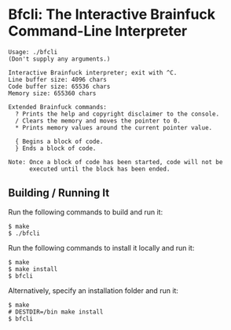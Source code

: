 # Bfcli: The Interactive Brainfuck Command-Line Interpreter

```
Usage: ./bfcli
(Don't supply any arguments.)

Interactive Brainfuck interpreter; exit with ^C.
Line buffer size: 4096 chars
Code buffer size: 65536 chars
Memory size: 655360 chars

Extended Brainfuck commands:
  ? Prints the help and copyright disclaimer to the console.
  / Clears the memory and moves the pointer to 0.
  * Prints memory values around the current pointer value.
  
  { Begins a block of code.
  } Ends a block of code.

Note: Once a block of code has been started, code will not be
      executed until the block has been ended.
```

## Building / Running It
Run the following commands to build and run it:

```
$ make
$ ./bfcli
```

Run the following commands to install it locally and run it:

```
$ make
$ make install
$ bfcli
```

Alternatively, specify an installation folder and run it:

```
$ make
# DESTDIR=/bin make install
$ bfcli
```
